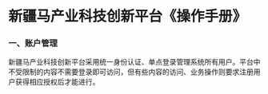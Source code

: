 # 新疆马产业科技创新平台《操作手册》
### 一、账户管理
新疆马产业科技创新平台采用统一身份认证、单点登录管理系统所有用户。平台中不受限制的内容不需要登录即可访问，但有些内容的访问、业务操作则要求注册用户获得相应授权后才能进行。

